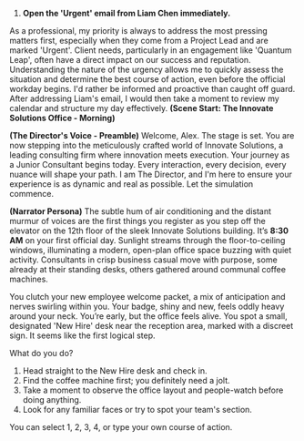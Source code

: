 

1. **Open the 'Urgent' email from Liam Chen immediately.**

As a professional, my priority is always to address the most pressing matters first, especially when they come from a Project Lead and are marked 'Urgent'. Client needs, particularly in an engagement like 'Quantum Leap', often have a direct impact on our success and reputation. Understanding the nature of the urgency allows me to quickly assess the situation and determine the best course of action, even before the official workday begins. I'd rather be informed and proactive than caught off guard. After addressing Liam's email, I would then take a moment to review my calendar and structure my day effectively.
**(Scene Start: The Innovate Solutions Office - Morning)**

**(The Director's Voice - Preamble)**
Welcome, Alex. The stage is set. You are now stepping into the meticulously crafted world of Innovate Solutions, a leading consulting firm where innovation meets execution. Your journey as a Junior Consultant begins today. Every interaction, every decision, every nuance will shape your path. I am The Director, and I'm here to ensure your experience is as dynamic and real as possible. Let the simulation commence.

**(Narrator Persona)**
The subtle hum of air conditioning and the distant murmur of voices are the first things you register as you step off the elevator on the 12th floor of the sleek Innovate Solutions building. It’s **8:30 AM** on your first official day. Sunlight streams through the floor-to-ceiling windows, illuminating a modern, open-plan office space buzzing with quiet activity. Consultants in crisp business casual move with purpose, some already at their standing desks, others gathered around communal coffee machines.

You clutch your new employee welcome packet, a mix of anticipation and nerves swirling within you. Your badge, shiny and new, feels oddly heavy around your neck. You’re early, but the office feels alive. You spot a small, designated 'New Hire' desk near the reception area, marked with a discreet sign. It seems like the first logical step.

What do you do?

1.  Head straight to the New Hire desk and check in.
2.  Find the coffee machine first; you definitely need a jolt.
3.  Take a moment to observe the office layout and people-watch before doing anything.
4.  Look for any familiar faces or try to spot your team's section.

You can select 1, 2, 3, 4, or type your own course of action.